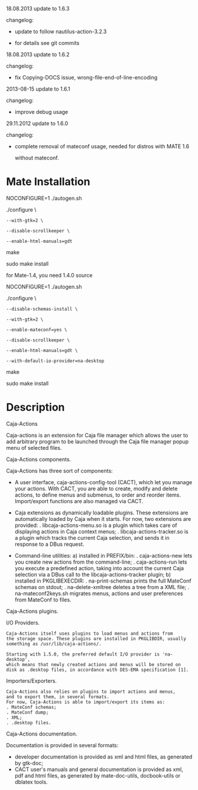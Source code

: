 18.08.2013 update to 1.6.3

changelog:

- update to follow nautilus-action-3.2.3

- for details see git commits

18.08.2013 update to 1.6.2

changelog:

- fix Copying-DOCS issue,  wrong-file-end-of-line-encoding

2013-08-15 update to 1.6.1

changelog:

- improve debug usage

29.11.2012 update to 1.6.0

changelog:

- complete removal of mateconf usage, needed for distros with MATE 1.6

  without mateconf.
  
Mate Installation
==================
NOCONFIGURE=1 ./autogen.sh

./configure  \

    --with-gtk=2 \

    --disable-scrollkeeper \

    --enable-html-manuals=gdt

make

sudo make install


for Mate-1.4, you need 1.4.0 source

NOCONFIGURE=1 ./autogen.sh

./configure  \

	--disable-schemas-install \

	--with-gtk=2 \

    --enable-mateconf=yes \

    --disable-scrollkeeper \

    --enable-html-manuals=gdt \

    --with-default-io-provider=na-desktop

make

sudo make install
  

Description
==================  
Caja-Actions

  Caja-actions is an extension for Caja file manager which
  allows the user to add arbitrary program to be launched through the
  Caja file manager popup menu of selected files.

Caja-Actions components.

  Caja-Actions has three sort of components:

  - A user interface, caja-actions-config-tool (CACT), which let you
    manage your actions. With CACT, you are able to create, modify and
    delete actions, to define menus and submenus, to order and reorder
    items.
    Import/export functions are also managed via CACT.

  - Caja extensions as dynamically loadable plugins. These extensions
    are automatically loaded by Caja when it starts. For now, two
    extensions are provided:
    . libcaja-actions-menu.so is a plugin which takes care of displaying
      actions in Caja context menus;
    . libcaja-actions-tracker.so is a plugin which tracks the current
      Caja selection, and sends it in response to a DBus request. 

  - Command-line utilities:
    a) installed in PREFIX/bin:
       . caja-actions-new lets you create new actions from the command-line;
       . caja-actions-run lets you execute a predefined action, taking
         into account the current Caja selection via a DBus call to the
         libcaja-actions-tracker plugin;
    b) installed in PKGLIBEXECDIR:
       . na-print-schemas prints the full MateConf schemas on stdout;
       . na-delete-xmltree deletes a tree from a XML file;
       . na-mateconf2keys.sh migrates menus, actions and user preferences from
         MateConf to files.

Caja-Actions plugins.

  I/O Providers.

    Caja-Actions itself uses plugins to load menus and actions from
    the storage space. These plugins are installed in PKGLIBDIR, usually
    something as /usr/lib/caja-actions/.

    Starting with 1.5.0, the preferred default I/O provider is 'na-desktop',
    which means that newly created actions and menus will be stored on
    disk as .desktop files, in accordance with DES-EMA specification [1].

  Importers/Exporters.

    Caja-Actions also relies on plugins to import actions and menus,
    and to export them, in several formats.
    For now, Caja-Actions is able to import/export its items as:
    . MateConf schemas;
    . MateConf dump;
    . XML;
    . .desktop files.

Caja-Actions documentation.

  Documentation is provided in several formats:
  - developer documentation is provided as xml and html files, as generated
    by gtk-doc;
  - CACT user's manuals and general documentation is provided as xml, pdf
    and html files, as generated by mate-doc-utils, docbook-utils or dblatex
    tools.
